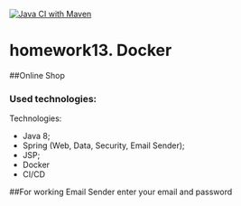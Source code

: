 [![Java CI with Maven](https://github.com/Zdotavv/Enterprise_homework13/actions/workflows/maven.yml/badge.svg)](https://github.com/Zdotavv/Enterprise_homework13/actions/workflows/maven.yml)
# homework13. Docker

##Online Shop

### Used technologies:

Technologies:

- Java 8;
- Spring (Web, Data, Security, Email Sender);
- JSP;
- Docker
- CI/CD


##For working Email Sender enter your email and password